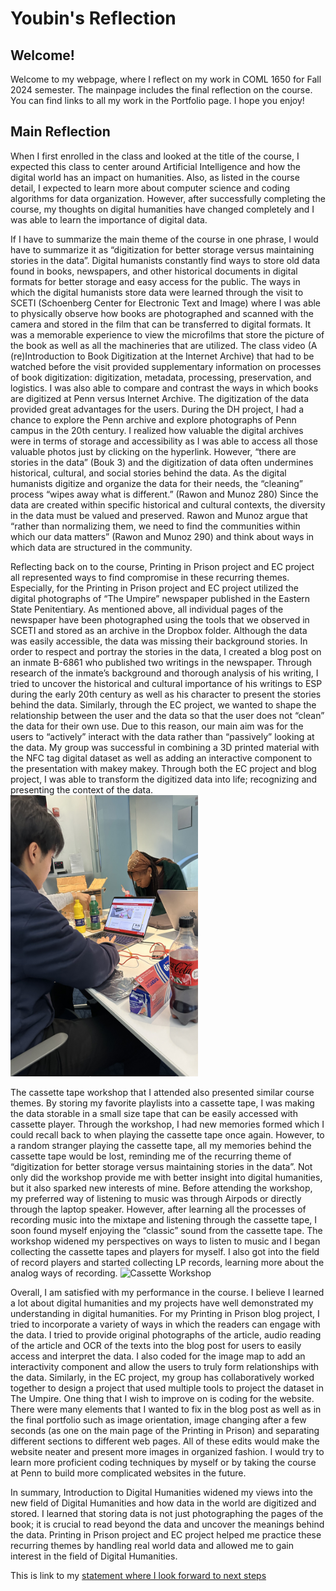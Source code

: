 # Youbin's Reflection
## Welcome!

Welcome to my webpage, where I reflect on my work in COML 1650 for Fall 2024 semester. The mainpage includes the final reflection on the course. You can find links to all my work in the Portfolio page. I hope you enjoy!


## Main Reflection
When I first enrolled in the class and looked at the title of the course, I expected this class to center around Artificial Intelligence and how the digital world has an impact on humanities. Also, as listed in the course detail, I expected to learn more about computer science and coding algorithms for data organization. However, after successfully completing the course, my thoughts on digital humanities have changed completely and I was able to learn the importance of digital data.

If I have to summarize the main theme of the course in one phrase, I would have to summarize it as “digitization for better storage versus maintaining stories in the data”. Digital humanists constantly find ways to store old data found in books, newspapers, and other historical documents in digital formats for better storage and easy access for the public. The ways in which the digital humanists store data were learned through the visit to SCETI (Schoenberg Center for Electronic Text and Image) where I was able to physically observe how books are photographed and scanned with the camera and stored in the film that can be transferred to digital formats. It was a memorable experience to view the microfilms that store the picture of the book as well as all the machineries that are utilized. The class video (A (re)Introduction to Book Digitization at the Internet Archive) that had to be watched before the visit provided supplementary information on processes of book digitization: digitization, metadata, processing, preservation, and logistics. I was also able to compare and contrast the ways in which books are digitized at Penn versus Internet Archive. The digitization of the data provided great advantages for the users. During the DH project, I had a chance to explore the Penn archive and explore photographs of Penn campus in the 20th century. I realized how valuable the digital archives were in terms of storage and accessibility as I was able to access all those valuable photos just by clicking on the hyperlink. However, “there are stories in the data” (Bouk 3) and the digitization of data often undermines historical, cultural, and social stories behind the data. As the digital humanists digitize and organize the data for their needs, the “cleaning” process “wipes away what is different.” (Rawon and Munoz 280) Since the data are created within specific historical and cultural contexts, the diversity in the data must be valued and preserved. Rawon and Munoz argue that “rather than normalizing them, we need to find the communities within which our data matters” (Rawon and Munoz 290) and think about ways in which data are structured in the community.

Reflecting back on to the course, Printing in Prison project and EC project all represented ways to find compromise in these recurring themes. Especially, for the Printing in Prison project and EC project utilized the digital photographs of “The Umpire” newspaper published in the Eastern State Penitentiary. As mentioned above, all individual pages of the newspaper have been photographed using the tools that we observed in SCETI and stored as an archive in the Dropbox folder. Although the data was easily accessible, the data was missing their background stories. In order to respect and portray the stories in the data, I created a blog post on an inmate B-6861 who published two writings in the newspaper. Through research of the inmate’s background and thorough analysis of his writing, I tried to uncover the historical and cultural importance of his writings to ESP during the early 20th century as well as his character to present the stories behind the data. Similarly, through the EC project, we wanted to shape the relationship between the user and the data so that the user does not “clean” the data for their own use. Due to this reason, our main aim was for the users to “actively” interact with the data rather than “passively” looking at the data. My group was successful in combining a 3D printed material with the NFC tag digital dataset as well as adding an interactive component to the presentation with makey makey. Through both the EC project and blog project, I was able to transform the digitized data into life; recognizing and presenting the context of the data.
<img src="ECProject.jpg" alt="EC Project Image" width="300" height="450">

The cassette tape workshop that I attended also presented similar course themes. By storing my favorite playlists into a cassette tape, I was making the data storable in a small size tape that can be easily accessed with cassette player. Through the workshop, I had new memories formed which I could recall back to when playing the cassette tape once again. However, to a random stranger playing the cassette tape, all my memories behind the cassette tape would be lost, reminding me of the recurring theme of “digitization for better storage versus maintaining stories in the data”. Not only did the workshop provide me with better insight into digital humanities, but it also sparked new interests of mine. Before attending the workshop, my preferred way of listening to music was through Airpods or directly through the laptop speaker. However, after learning all the processes of recording music into the mixtape and listening through the cassette tape, I soon found myself enjoying the “classic” sound from the cassette tape. The workshop widened my perspectives on ways to listen to music and I began collecting the cassette tapes and players for myself. I also got into the field of record players and started collecting LP records, learning more about the analog ways of recording. 
<img src="cassette.png" alt="Cassette Workshop" width="300" height="450">

Overall, I am satisfied with my performance in the course. I believe I learned a lot about digital humanities and my projects have well demonstrated my understanding in digital humanities. For my Printing in Prison blog project, I tried to incorporate a variety of ways in which the readers can engage with the data. I tried to provide original photographs of the article, audio reading of the article and OCR of the texts into the blog post for users to easily access and interpret the data. I also coded for the image map to add an interactivity component and allow the users to truly form relationships with the data. Similarly, in the EC project, my group has collaboratively worked together to design a project that used multiple tools to project the dataset in The Umpire. One thing that I wish to improve on is coding for the website. There were many elements that I wanted to fix in the blog post as well as in the final portfolio such as image orientation, image changing after a few seconds (as one on the main page of the Printing in Prison) and separating different sections to different web pages. All of these edits would make the website neater and present more images in organized fashion. I would try to learn more proficient coding techniques by myself or by taking the course at Penn to build more complicated websites in the future.

In summary, Introduction to Digital Humanities widened my views into the new field of Digital Humanities and how data in the world are digitized and stored. I learned that storing data is not just photographing the pages of the book; it is crucial to read beyond the data and uncover the meanings behind the data. Printing in Prison project and EC project helped me practice these recurring themes by handling real world data and allowed me to gain interest in the field of Digital Humanities.

This is link to my [statement where I look forward to next steps](lookingforward.html)
